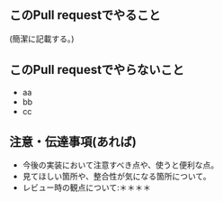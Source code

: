 ## このPull requestでやること
(簡潔に記載する。)
## このPull requestでやらないこと
 * aa
 * bb
 * cc
## 注意・伝達事項(あれば)
 * 今後の実装において注意すべき点や、使うと便利な点。
 * 見てほしい箇所や、整合性が気になる箇所について。
 * レビュー時の観点について:＊＊＊＊
